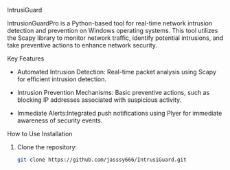IntrusiGuard

IntrusionGuardPro is a Python-based tool for real-time network intrusion detection and prevention on Windows operating systems. 
This tool utilizes the Scapy library to monitor network traffic, identify potential intrusions, and take preventive actions to enhance network security.

Key Features
- Automated Intrusion Detection: Real-time packet analysis using Scapy for efficient intrusion detection.
  
- Intrusion Prevention Mechanisms: Basic preventive actions, such as blocking IP addresses associated with suspicious activity.

- Immediate Alerts:Integrated push notifications using Plyer for immediate awareness of security events.


How to Use
Installation
1. Clone the repository:

   ```bash
   git clone https://github.com/jasssy666/IntrusiGuard.git

